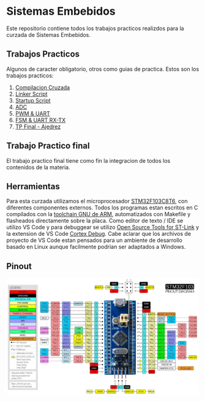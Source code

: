 # Sistemas Embebidos

Este repositorio contiene todos los trabajos practicos realizdos para la curzada de Sistemas Embebidos.

## Trabajos Practicos

Algunos de caracter obligatorio, otros como guias de practica. Estos son los trabajos practicos:
1. [Compilacion Cruzada](U1%20-%20Compilacion%20Cruzada)
2. [Linker Script](U1%20-%20Linker%20Script)
3. [Startup Script](U1%20-%20Startup%20Script)
4. [ADC](U2%20-%20ADC)
5. [PWM & UART](U3%20-%20PWM%20UART)
6. [FSM & UART RX-TX](U4%20-%20FSM)
7. [TP Final - Ajedrez](TP%20-%20Final)

## Trabajo Practico final

El trabajo practico final tiene como fin la integracion de todos los contenidos de la materia.

## Herramientas

Para esta curzada utilizamos el microprocesador [STM32F103C8T6](https://www.st.com/resource/en/datasheet/stm32f103cb.pdf), con diferentes componentes externos. Todos los programas estan escritos en C compilados con la [toolchain GNU de ARM](https://developer.arm.com/downloads/-/gnu-rm), automatizados con Makefile y flasheados directamente sobre la placa.
Como editor de texto / IDE se utilizo VS Code y para debuggear se utilizo [Open Source Tools for ST-Link](https://github.com/stlink-org/stlink) y la extension de VS Code [Cortex Debug](https://marketplace.visualstudio.com/items?itemName=marus25.cortex-debug). Cabe aclarar que los archivos de proyecto de VS Code estan pensados para un ambiente de desarrollo basado en Linux aunque facilmente podrian ser adaptados a Windows.

## Pinout
![Pinout](Documentacion/blue_pill_pinout.webp)

